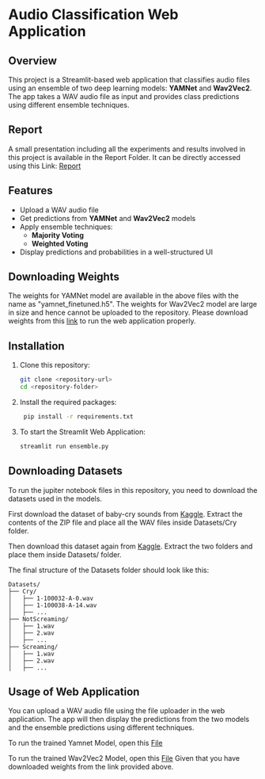 # Audio Classification Web Application

## Overview
This project is a Streamlit-based web application that classifies audio files using an ensemble of two deep learning models: **YAMNet** and **Wav2Vec2**. The app takes a WAV audio file as input and provides class predictions using different ensemble techniques.

## Report
A small presentation including all the experiments and results involved in this project is available in the Report Folder. It can be directly accessed using this Link: [Report](https://github.com/ayushraina2028/Frontera-Health-Assignment/blob/master/Report/report.pdf) 

## Features
- Upload a WAV audio file
- Get predictions from **YAMNet** and **Wav2Vec2** models
- Apply ensemble techniques:
  - **Majority Voting**
  - **Weighted Voting**
- Display predictions and probabilities in a well-structured UI

## Downloading Weights
The weights for YAMNet model are available in the above files with the name as "yamnet_finetuned.h5". The weights for Wav2Vec2 model are large in size and hence cannot be uploaded to the repository. Please download weights from this [link](https://drive.google.com/file/d/1wIGGLKuEKHiK3rPd6ge_PvtAUoIMTOlM/view?usp=sharing) to run the web application properly.

## Installation
1. Clone this repository:
   ```bash
   git clone <repository-url>
   cd <repository-folder>

2. Install the required packages:
   ```bash
    pip install -r requirements.txt

3. To start the Streamlit Web Application:
   ```bash
   streamlit run ensemble.py

## Downloading Datasets
To run the jupiter notebook files in this repository, you need to download the datasets used in the models.

First download the dataset of baby-cry sounds from [Kaggle](https://www.kaggle.com/datasets/warcoder/infant-cry-audio-corpus?utm_source=chatgpt.com). Extract the contents of the ZIP file and place all the WAV files inside Datasets/Cry folder.

Then download this dataset again from [Kaggle](https://www.kaggle.com/datasets/whats2000/human-screaming-detection-dataset?utm_source=chatgpt.com&select=NotScreaming). Extract the two folders and place them inside Datasets/ folder.

The final structure of the Datasets folder should look like this:
```
Datasets/
├── Cry/
│   ├── 1-100032-A-0.wav
│   ├── 1-100038-A-14.wav
│   ├── ...
├── NotScreaming/
│   ├── 1.wav
│   ├── 2.wav
│   ├── ...
├── Screaming/
│   ├── 1.wav
│   ├── 2.wav
│   ├── ...
```

## Usage of Web Application
You can upload a WAV audio file using the file uploader in the web application. The app will then display the predictions from the two models and the ensemble predictions using different techniques.

To run the trained Yamnet Model, open this [File](https://github.com/ayushraina2028/Frontera-Health-Assignment/blob/master/Ensemble1.ipynb)

To run the trained Wav2Vec2 Model, open this [File](https://github.com/ayushraina2028/Frontera-Health-Assignment/blob/master/Ensemble2.ipynb) Given that you have downloaded weights from the link provided above.